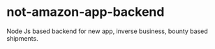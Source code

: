 # not-amazon-app-backend
Node Js based backend for new app, inverse business, bounty based shipments.
